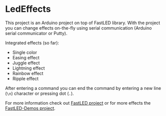 LedEffects
==========

This project is an Arduino project on top of FastLED library. With the project you can change effects on-the-fly using serial communication (Arduino serial communicator or Putty).

Integrated effects (so far):

* Single color
* Easing effect
* Juggle effect
* Lightning effect
* Rainbow effect
* Ripple effect

After entering a command you can end the command by entering a new line (`\n`) character or pressing dot (`.`).

For more information check out [FastLED project](https://github.com/FastLED/FastLED) or for more effects the [FastLED-Demos project](https://github.com/atuline/FastLED-Demos).

